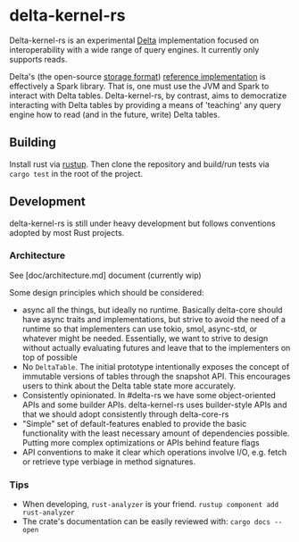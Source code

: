 delta-kernel-rs
===============

Delta-kernel-rs is an experimental [Delta][delta] implementation focused on
interoperability with a wide range of query engines. It currently only supports
reads.

Delta's (the open-source [storage format][delta-protocol]) [reference
implementation][delta-github] is effectively a Spark library. That is, one must
use the JVM and Spark to interact with Delta tables. Delta-kernel-rs, by contrast,
aims to democratize interacting with Delta tables by providing a means of
'teaching' any query engine how to read (and in the future, write) Delta
tables.

## Building

Install rust via [rustup]. Then clone the repository and build/run tests via
`cargo test` in the root of the project.

## Development

delta-kernel-rs is still under heavy development but follows conventions
adopted by most Rust projects.

### Architecture

See [doc/architecture.md] document (currently wip)


Some design principles which should be considered:

* async all the things, but ideally no runtime. Basically delta-core should
  have async traits and implementations, but strive to avoid the need of a
  runtime so that implementers can use tokio, smol, async-std, or whatever
  might be needed. Essentially, we want to strive to design without actually
  evaluating futures and leave that to the implementers on top of possible
* No `DeltaTable`. The initial prototype intentionally exposes the concept of
  immutable versions of tables through the snapshot API. This encourages users
  to think about the Delta table state more accurately.
* Consistently opinionated. In #delta-rs we have some object-oriented APIs and
  some builder APIs. delta-kernel-rs uses builder-style APIs and that we should
  adopt consistently through delta-core-rs
* "Simple" set of default-features enabled to provide the basic functionality
  with the least necessary amount of dependencies possible. Putting more
  complex optimizations or APIs behind feature flags
* API conventions to make it clear which operations involve I/O, e.g. fetch or
  retrieve type verbiage in method signatures.


### Tips

* When developing, `rust-analyzer` is your friend. `rustup component add rust-analyzer`
* The crate's documentation can be easily reviewed with: `cargo docs --open`

[delta]: https://delta.io
[delta-protocol]: https://github.com/delta-io/delta/blob/master/PROTOCOL.md
[delta-github]: https://github.com/delta-io/delta
[rustup]: https://rustup.rs
[architecture.md]: https://github.com/delta-incubator/delta-kernel-rs/tree/master/architecture.md
